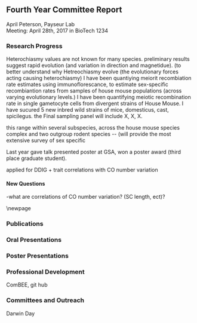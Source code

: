 ## Fourth Year Committee Report
April Peterson, Payseur Lab  
Meeting: April 28th, 2017 in BioTech 1234

### Research Progress
Heterochiasmy values are not known for many species. preliminary results suggest rapid evolution (and variation in direction and magnetidue). (to better understand why Hetreochiasmy evolve (the evolutionary forces acting causing heterochiasmy)
I have been quantiying meiorit recombiation rate estimates using immunoflorescance, to estimate sex-specific recombiantion rates from samples of house mouse populations (across varying evolutionary levels.) 
I have been quantifying meiotic recombination rate in single gametocyte cells from divergent strains of House Mouse. 
I have sucured 5 new inbred wild strains of mice, domesticus, cast, spicilegus.
the Final sampling panel will include X, X, X.


this range within several subspecies, across the house mouse species complex and two outgroup rodent species -- (will provide the most extensive survey of sex specific 

Last year gave talk
presented poster at GSA, won a poster award (third place graduate student).

applied for DDIG + trait correlations with CO number variation
 

#### New Questions
-what are correlations of CO number variation? (SC length, ect)?

\newpage

### Publications


### Oral Presentations


### Poster Presentations

### Professional Development
ComBEE, git hub

### Committees and Outreach
Darwin Day

